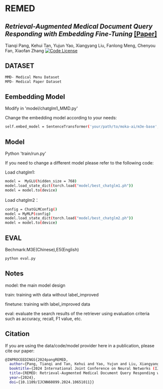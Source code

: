# REMED
## _Retrieval-Augmented Medical Document Query Responding with Embedding Fine-Tuning_ [[Paper]](https://ieeexplore.ieee.org/document/10651011)
Tianqi Pang, Kehui Tan, Yujun Yao, Xiangyang Liu, Fanlong Meng, Chenyou Fan, Xiaofan Zhang
[![Code License](https://img.shields.io/badge/Code%20License-Apache_2.0-green.svg)](https://github.com/Aurora-tq/medical_retrieval/main/LICENSE) 

## DATASET
```sh
MMD- Medical Menu Dataset
MPD- Medical Paper Dataset
```

## Eembedding Model
Modify in 'model/chatglm1_MMD.py'

Change the embedding model according to your needs:
```sh
self.embed_model = SentenceTransformer('your/path/to/moka-ai/m3e-base', device)
```

## Model

Python 'train/run.py'

If you need to change a different model please refer to the following code:

Load chatglm1:
```sh
model =  MyGLU(hidden_size = 768)
model.load_state_dict(torch.load("model/best_chatglm1.ph"))
model = model.to(device)
```

Load chatglm2：
```sh
config = ChatGLMConfig()
model = MyMLP(config)
model.load_state_dict(torch.load("model/best_chatglm2.ph"))
model = model.to(device)
```

## EVAL
Bechmark:M3E(Chinese),E5(English)
```sh
python eval.py
```
## Notes
model: the main model design

train: training with data without label_improved

finetune: training with label_improved data

eval: evaluate the search results of the retriever using evaluation criteria such as accuracy, recall, F1 value, etc.

## Citation
If you are using the data/code/model provider here in a publication, please cite our paper:
```sh
@INPROCEEDINGS{2024pangREMED,
  author={Pang, Tianqi and Tan, Kehui and Yao, Yujun and Liu, Xiangyang and Meng, Fanlong and Fan, Chenyou and Zhang, Xiaofan},
  booktitle={2024 International Joint Conference on Neural Networks (IJCNN)}, 
  title={REMED: Retrieval-Augmented Medical Document Query Responding with Embedding Fine-Tuning}, 
  year={2024},
  doi={10.1109/IJCNN60899.2024.10651011}}
```





